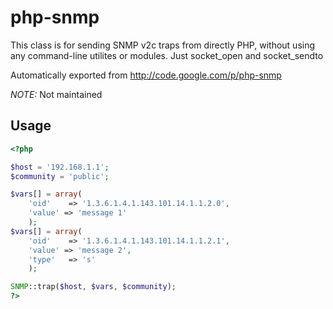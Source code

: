 # php-snmp
This class is for sending SNMP v2c traps from directly PHP, without using any command-line utilites or modules. Just socket_open and socket_sendto

Automatically exported from http://code.google.com/p/php-snmp

*NOTE:* Not maintained

## Usage

``` php
<?php

$host = '192.168.1.1';
$community = 'public';

$vars[] = array(
    'oid'    => '1.3.6.1.4.1.143.101.14.1.1.2.0',
    'value' => 'message 1'
    );
$vars[] = array(
    'oid'    => '1.3.6.1.4.1.143.101.14.1.1.2.1', 
    'value' => 'message 2',
    'type'   => 's'
    ); 

SNMP::trap($host, $vars, $community);
?>
```
